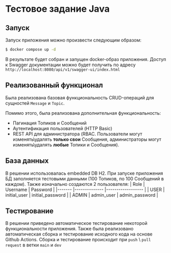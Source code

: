 # Тестовое задание Java
## Запуск
Запуск приложения можно произвести следующим образом:
```cmd
$ docker compose up -d 
```
В результате будет собран и запущен docker-образ приложения. 
Доступ к Swagger документации можно будет получить по адресу `http://localhost:8080/api/v1/swagger-ui/index.html`
## Реализованный функционал
Была реализована базовая функциональность CRUD-операций для сущностей `Message` и `Topic`.

Помимо этого, была реализована дополнительная функциональность:
- Пагинация Топиков и Сообщений
- Аутентификация пользователей (HTTP Basic)
- REST API для администратора (RBAC. Пользователи могут изменять\удалять **только свои** Сообщения, администраторы могут изменять\удалять **любые** Топики и Сообщения).

## База данных
В решении использовалась embedded DB H2. При запуске приложения БД заполняется тестовыми данными (100 Топиков, по 100 Сообщений в каждом). Также изначально создаются 2 пользователя:
| Role  	| Username     	| Password         	|
|-------	|--------------	|------------------	|
| USER  	| initial_user 	| initial_password 	|
| ADMIN 	| admin_user   	| admin_password   	|

## Тестирование
В решении приведено автоматическое тестирование некоторой функциональности приложения. Также была реализовано автоматическая сборка и тестирование исходного кода на основе Github Actions. Сборка и тестирование происходит при `push` \ `pull request` в ветки `main` и `dev`
